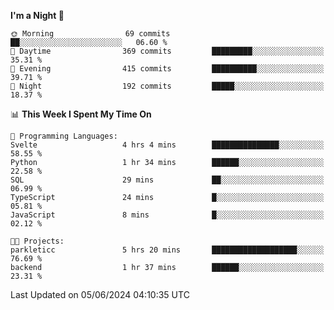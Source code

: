 <!--START_SECTION:waka-->
**I'm a Night 🦉** 

```text
🌞 Morning                69 commits          ██░░░░░░░░░░░░░░░░░░░░░░░   06.60 % 
🌆 Daytime                369 commits         █████████░░░░░░░░░░░░░░░░   35.31 % 
🌃 Evening                415 commits         ██████████░░░░░░░░░░░░░░░   39.71 % 
🌙 Night                  192 commits         █████░░░░░░░░░░░░░░░░░░░░   18.37 % 
```


📊 **This Week I Spent My Time On** 

```text
💬 Programming Languages: 
Svelte                   4 hrs 4 mins        ███████████████░░░░░░░░░░   58.55 % 
Python                   1 hr 34 mins        ██████░░░░░░░░░░░░░░░░░░░   22.58 % 
SQL                      29 mins             ██░░░░░░░░░░░░░░░░░░░░░░░   06.99 % 
TypeScript               24 mins             █░░░░░░░░░░░░░░░░░░░░░░░░   05.81 % 
JavaScript               8 mins              █░░░░░░░░░░░░░░░░░░░░░░░░   02.12 % 

🐱‍💻 Projects: 
parkleticc               5 hrs 20 mins       ███████████████████░░░░░░   76.69 % 
backend                  1 hr 37 mins        ██████░░░░░░░░░░░░░░░░░░░   23.31 % 
```


 Last Updated on 05/06/2024 04:10:35 UTC
<!--END_SECTION:waka-->
